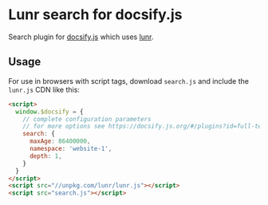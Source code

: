 # Lunr search for docsify.js

Search plugin for [docsify.js](https://docsify.js.org/#/) which uses [lunr](https://lunrjs.com/).

## Usage

For use in browsers with script tags, download `search.js` and include the `lunr.js`
CDN like this:

```html
<script>
  window.$docsify = {
    // complete configuration parameters
    // for more options see https://docsify.js.org/#/plugins?id=full-text-search
    search: {
      maxAge: 86400000,
      namespace: 'website-1',
      depth: 1,
    }
  }
</script>
<script src="//unpkg.com/lunr/lunr.js"></script>
<script src="search.js"></script>
```

